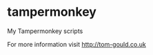 tampermonkey
============

My Tampermonkey scripts

For more information visit http://tom-gould.co.uk
